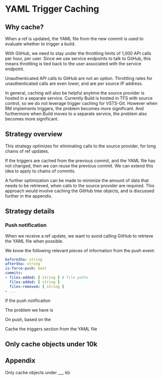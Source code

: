 # YAML Trigger Caching

## Why cache?

When a ref is updated, the YAML file from the new commit is used to evaluate whether to trigger a build.

With GitHub, we need to stay under the throttling limits of 1,000 API calls per hour, per user.
Since we use service endpoints to talk to GitHub, this means throttling is tied back to the
user associated with the service endpoint.

Unauthenticated API calls to GitHub are not an option. Throttling rates for unauthenticated calls are
even lower, and are per source IP address.

In general, caching will also be helpful anytime the source provider is hosted in a separate service.
Currently Build is hosted in TFS with source control, so we do not leverage trigger caching for VSTS-Git.
However when RM implements triggers, the problem becomes more significant. And furthermore when Build
moves to a separate service, the problem also becomes more significant.

## Strategy overview

This strategy optimizes for eliminating calls to the source provider, for long chains of ref updates.

If the triggers are cached from the previous commit, and the YAML file has not changed, then we can reuse
the previous commit. We can extend this idea to apply to chains of commits.

A further optimization can be made to minimize the amount of data that needs to be retrieved, when
calls to the source provider are required. This approach would involve caching the GitHub tree objects,
and is discussed further in the appendix.

## Strategy details

### Push notification

When we receive a ref update, we want to avoid calling GitHub to retrieve the YAML file when possible.

We know the following relevant pieces of information from the push event:

```yaml
beforeSha: string
afterSha: string
is-force-push: bool
commits:
- files-added: [ string ] # file paths
  files-added: [ string ]
  files-removed: [ string ]
- ...
```

If the push notificaiton 


The problem we have is 

On push, based on the 

Cache the triggers section from the YAML file

## Only cache objects under 10k

## Appendix

Only cache objects under ___ kb
